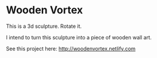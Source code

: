 # Wooden Vortex

This is a 3d sculpture. Rotate it. 

I intend to turn this sculpture into a piece of wooden wall art.

See this project here: http://woodenvortex.netlify.com

